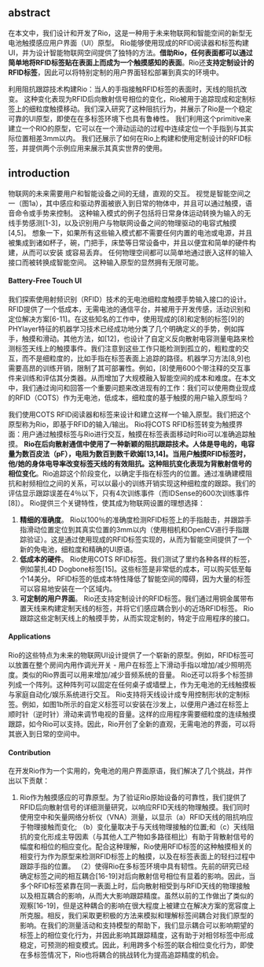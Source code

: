 ## abstract
在本文中，我们设计和开发了Rio，这是一种用于未来物联网和智能空间的新型无电池触摸感应用户界面（UI）原型。 Rio能够使用现成的RFID阅读器和标签构建UI，并为设计智能物联网空间提供了独特的方法。**借助Rio，任何表面都可以通过简单地将RFID标签贴在表面上而成为一个触摸感知的表面**。Rio还**支持定制设计的RFID标签**，因此可以将特别定制的用户界面轻松部署到真实的环境中。

利用阻抗跟踪技术构建Rio：当人的手指接触RFID标签的表面时，天线的阻抗改变。 这种变化表现为RFID后向散射信号相位的变化，Rio被用于追踪现成和定制标签上的细粒度触摸移动。我们深入研究了这种阻抗行为，并展示了Rio是一个稳定可靠的UI原型，即使在在多标签环境下也具有鲁棒性。 我们利用这个primitive来建立一个RIO的原型，它可以在一个滑动运动的过程中连续定位一个手指到与其实际位置相差3mm以内。 我们还展示了如何在Rio上构建和使用定制设计的RFID标签，并提供两个示例应用来展示其真实世界的使用。
## introduction
物联网的未来需要用户和智能设备之间的无缝，直观的交互。 视觉是智能空间之一（图1a），其中感应和驱动界面被嵌入到日常的物体中，并且可以通过触摸，语音命令或手势来控制。 这种输入模式的例子包括将日常身体运动转换为输入的无线手势感测[1-3]，以及识别用户与物联网设备之间的物理驱动的电容式触摸[4,5]。 想象一下，如果所有这些输入模式都不需要任何内置的电池或电源，并且被集成到诸如杯子，碗，门把手，床垫等日常设备中，并且以便宜和简单的硬件构建，从而可以安装 或容易丢弃。 任何物理空间都可以简单地通过嵌入这样的输入接口而被转换成智能空间。 这种输入原型的显然拥有无限可能。
#### Battery-Free Touch UI
我们探索使用射频识别（RFID）技术的无电池细粒度触摸手势输入接口的设计。 RFID提供了一个低成本，无需电池的通信平台，并被用于开发传感，活动识别和定位解决方案[6-11]。在这些知名的工作中，使用现成的[8]和定制的标签[9]的PHYlayer特征的机器学习技术已经成功地分类了几个明确定义的手势，例如挥手，触摸和滑动。其他方法，如[12]，也设计了自定义反向散射电容测量电路来检测标签天线上的触摸事件。我们注意到这些工作只能检测到孤立的，粗粒度的交互，而不是细粒度的，比如手指在标签表面上追踪的路径。机器学习方法[8,9]也需要高昂的训练开销，限制了其可部署性。例如，[8]使用600个带注释的交互事件来训练和评估其分类器。从而增加了大规模融入智能空间的成本和难度。在本文中，我们通过询问和回答一个重要问题来改进现有的工作：我们可以使用商业现成的RFID（COTS）作为无电池，低成本，细粒度的基于触摸的用户输入原型吗？

我们使用COTS RFID阅读器和标签来设计和建立这样一个输入原型。我们把这个原型称为Rio，即基于RFID的输入/输出。 Rio将COTS RFID标签转变为触摸界面：用户通过触摸标签与Rio进行交互，触摸在标签表面移动时Rio可以准确追踪触摸。 **Rio在后向散射通信中使用了一种新颖的阻抗跟踪技术。人体是导电的，电容量为数百皮法（pF），电阻为数百到数千欧姆[13,14]。当用户触摸RFID标签时，他/她的身体电导率改变标签天线的有效阻抗。这种阻抗变化表现为背散射信号的相位变化**。Rio追踪这个阶段变化，以确定手指在标签内的位置。通过准确建模阻抗和射频相位之间的关系，可以以最小的训练开销实现这种细粒度的跟踪。我们的评估显示跟踪误差在4％以下，只有4次训练事件（而IDSense的600次训练事件[8]）。 Rio提供三个关键特性，使其成为物联网设置的理想选择：
1. **精细的准确度**。 Rio以100％的准确度检测RFID标签上的手指敲击，并跟踪手指滑动位置定位到其真实位置的3mm以内（使用相机和OpenCV进行手指跟踪验证）。这是通过使用现成的RFID标签实现的，从而为智能空间提供了一个新的免电池，细粒度和精确的UI原语。 
2. **低成本的硬件**。 Rio使用COTS RFID标签。我们测试了里约各种各样的标签，例如蒙扎4D Dogbone标签[15]。这些标签是非常低的成本，可以购买低至每个14美分。 RFID标签的低成本特性降低了智能空间的障碍，因为大量的标签可以容易地安装在一个区域内。 
3. **可定制的用户界面**。 Rio还支持定制设计的RFID标签。我们通过用铜金属带布置天线来构建定制天线的标签，并将它们感应耦合到小的近场RFID标签。 Rio跟踪这些定制天线上的触摸手势，从而实现定制的，特定于应用程序的接口。
#### Applications
Rio的这些特点为未来的物联网UI设计提供了一个崭新的原型。例如，RFID标签可以放置在整个房间内用作调光开关 - 用户在标签上下滑动手指以增加/减少照明亮度。类似的Rio界面可以用来增加/减少音频系统的音量。 Rio还可以将多个标签排列成一个阵列。这种阵列可以固定在任何桌子或墙壁上，作为无电池的无线触摸板与家庭自动化/娱乐系统进行交互。 Rio支持将天线设计成专用控制形状的定制标签。例如，如图1b所示的自定义标签可以安装在沙发上，以便用户通过在标签上顺时针（逆时针）滑动来调节电视的音量。这样的应用程序需要细粒度的连续触摸跟踪，如今Rio可以支持。因此，Rio开创了全新的直观，无需电池的界面，可以将其嵌入到日常的空间中。
#### Contribution
在开发Rio作为一个实用的，免电池的用户界面原语，我们解决了几个挑战，并作出以下贡献：
1. Rio作为触摸感应的可靠原型。为了验证Rio原始设备的可靠性，我们提供了RFID后向散射信号的详细测量研究，以响应RFID天线的物理触摸。我们同时使用空中和矢量网络分析仪（VNA）测量，以显示（a）RFID天线的阻抗响应于物理接触而变化; （b）变化量取决于与天线物理接触的位置;和（c）天线阻抗的变化形成主导因素（与其他人工产物如多路径相比）有助于背散射信号的幅度和相位的相应变化。配合这种理解，Rio使用RFID标签的这种触摸相关的相变行为作为原型来检测RFID标签上的触摸，以及在标签表面上的轻扫过程中跟踪手指的位置。 
（2）使得Rio在多标签环境中具有韧性。先前的研究已经确定标签之间的相互耦合[16-19]对后向散射信号相位有显着的影响。因此，当多个RFID标签紧靠在同一表面上时，后向散射相受到与RFID天线的物理接触以及相互耦合的影响，从而大大影响跟踪精度。虽然以前的工作做出了类似的观察[16-19]，但是这种耦合的影响在很大程度上被建立在解决方案的宽容度上所克服。相反，我们采取更积极的方法来模拟和理解标签间耦合对我们原型的影响。在我们的测量活动和支持模型的帮助下，我们显示耦合可以影响期望的标签上的相位变化行为，并因此影响其跟踪精度，这有助于对相邻标签中形成稳定，可预测的相变模式。因此，利用跨多个标签的联合相位变化行为，即使在多标签情况下，Rio也将耦合的挑战转化为提高追踪精度的机会。 


